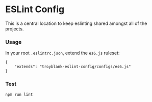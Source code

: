 # ESLint Config

This is a central location to keep eslinting shared amongst all of the projects.

### Usage
In your root `.eslintrc.json`, extend the `es6.js` ruleset:

```
{
    "extends": "troyblank-eslint-config/configs/es6.js"
}
```

### Test

    npm run lint
